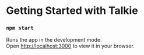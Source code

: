 # Getting Started with Talkie

### `npm start`

Runs the app in the development mode.\
Open [http://localhost:3000](http://localhost:3000) to view it in your browser.
